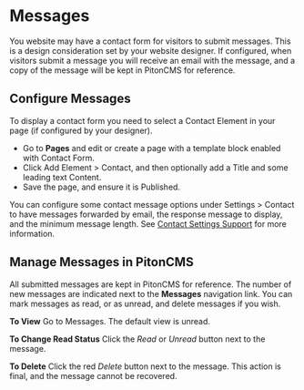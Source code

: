 # Messages

You website may have a contact form for visitors to submit messages. This is a design consideration set by your website designer. If configured, when visitors submit a message you will receive an email with the message, and a copy of the message will be kept in PitonCMS for reference.

## Configure Messages
To display a contact form you need to select a Contact Element in your page (if configured by your designer).

* Go to **Pages** and edit or create a page with a template block enabled with Contact Form.
* Click Add Element > Contact, and then optionally add a Title and some leading text Content.
* Save the page, and ensure it is Published.

You can configure some contact message options under Settings > Contact to have messages forwarded by email, the response message to display, and the minimum message length. See [Contact Settings Support](/admin/support/client/settings#contact) for more information.

## Manage Messages in PitonCMS

All submitted messages are kept in PitonCMS for reference. The number of new messages are indicated next to the **Messages** navigation link. You can mark messages as read, or as unread, and delete messages if you wish.

**To View** Go to Messages. The default view is unread.

**To Change Read Status** Click the *Read* or *Unread* button next to the message.

**To Delete** Click the red *Delete* button next to the message. This action is final, and the message cannot be recovered.
